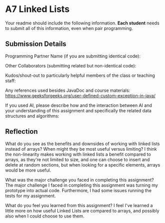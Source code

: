 # A7 Linked Lists

Your readme should include the following information. **Each student** needs to submit all of this information, even when pair programming. 

## Submission Details

Programming Partner Name (if you are submitting identical code):


Other Collaborators (submitting related but non-identical code):


Kudos/shout-out to particularly helpful members of the class or teaching staff:


Any references used besides JavaDoc and course materials:
https://www.geeksforgeeks.org/user-defined-custom-exception-in-java/

If you used AI, please describe how and the interaction between AI and your understanding of this assignment and specifically the related data structures and algorithms:

## Reflection

What do you see as the benefits and downsides of working with linked lists instead of arrays? When might they be most useful versus limiting?
I think the non-linearity makes working with linked lists a benefit compared to arrays, as they're not limited to size, and one can choose to insert and delete at random sections, but when looking for a specific elements, arrays would be more useful.

What was the major challenge you faced in completing this assignment?
The major challenge I faced in completing this assignment was turning my prototype into actual code. Furthermore, I had some issues running the tests for my assignment.

What do you feel you learned from this assignment?
I feel I've learned a little more on how useful Linked Lists are compared to arrays, and possibly also when I could choose to use them.

